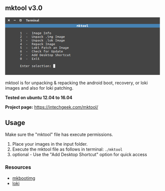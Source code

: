 ## mktool v3.0
![image](tools/menu.png)

mktool is for unpacking & repacking the android boot,
recovery, or loki images and also for loki patching.

**Tested on ubuntu 12.04 to 16.04**

**Project page:**
https://intechgeek.com/mktool/

## Usage
Make sure the "mktool" file has execute permissions.

1. Place your images in the input folder.
2. Execute the mktool file as follows in terminal: `./mktool`
3. optional - Use the "Add Desktop Shortcut" option for quick access

### Resources
- [mkbootimg](https://github.com/osm0sis/mkbootimg)
- [loki](https://github.com/djrbliss/loki)
